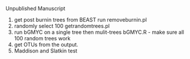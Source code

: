 Unpublished Manuscript


1.  get post burnin trees from BEAST run removeburnin.pl
2.  randomly select 100  getrandomtrees.pl
3.  run bGMYC on a single tree then mulit-trees bGMYC.R - make sure all 100 random trees work
4.  get OTUs from the output.
5.  Maddison and Slatkin test 
